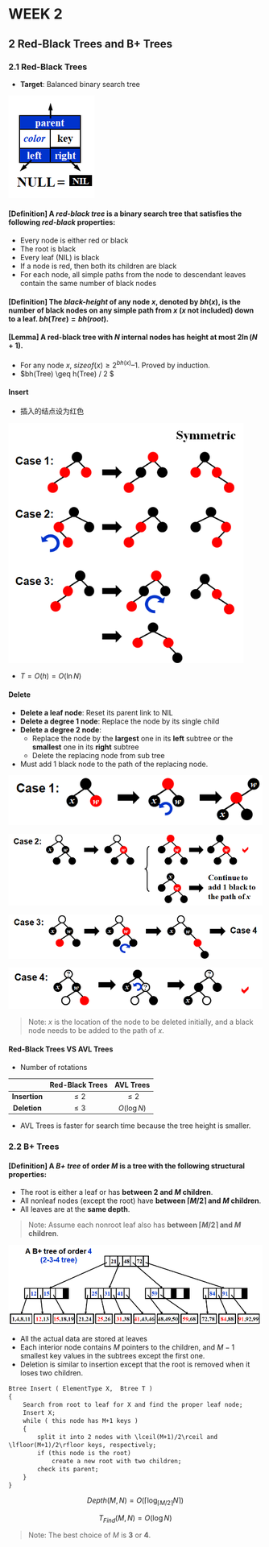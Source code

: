 # WEEK 2

## 2 Red-Black Trees and B+ Trees

### 2.1 Red-Black Trees

- **Target**: Balanced binary search tree

![image-20210308102442191](picture/image-20210308102442191.png)

#### [Definition] **A** *red-black tree* **is a binary search tree that satisfies the following** *red-black* properties:

- Every node is either red or black
- The root is black
- Every leaf (NIL) is black
- If a node is red, then both its children are black
- For each node, all simple paths from the node to descendant leaves contain the same number of black nodes

#### [Definition] The *black-height* of any node $x$, denoted by $bh(x)$, is the number of black nodes on any simple path from $x$ ($x$ not included) down to a leaf.  $bh(Tree) = bh(root)$.

#### [Lemma] **A red-black tree with** $N$ **internal nodes has height at most** $2\ln(N +1)$.

- For any node $x$, $sizeof(x) \geq 2^{bh(x)} – 1$.  Proved by induction.
- $bh(Tree) \geq h(Tree) / 2  $

#### Insert

- 插入的结点设为红色

<img src="picture/image-20210308105907461.png" alt="image-20210308105907461" style="zoom:80%;" />

- $T=O(h)=O(\ln N)$

#### Delete

- **Delete a leaf node**: Reset its parent link to NIL
- **Delete a degree 1 node**: Replace the node by its single child
- **Delete a degree 2 node**:
  - Replace the node by the **largest** one in its **left** subtree or the **smallest** one in its **right** subtree
  - Delete the replacing node from sub tree
- Must add 1 black node to the path of the replacing node.

![image-20210309145212684](picture/image-20210309145212684.png)

![image-20210309145233513](picture/image-20210309145233513.png)                                                                                                                                                                                                                                                                                                                                                                                                                                                                                                                                        

![image-20210309145244209](picture/image-20210309145244209.png)

![image-20210309145254126](picture/image-20210309145254126.png)

> Note: $x$ is the location of the node to be deleted initially, and a black node needs to be added to the path of $x$.

#### Red-Black Trees VS AVL Trees

- Number of rotations

|               | Red-Black Trees |  AVL Trees  |
| :-----------: | :-------------: | :---------: |
| **Insertion** |     $\leq2$     |   $\leq2$   |
| **Deletion**  |     $\leq3$     | $O(\log N)$ |

- AVL Trees is faster for search time because the tree height is smaller.

### 2.2 B+ Trees

#### [Definition] A *B+ tree* of order $M$ is a tree with the following structural properties:

- The root is either a leaf or has **between $2$ and $M$ children**.
- All nonleaf nodes (except the root) have **between $\lceil M/2\rceil$ and $M$ children**.
- All leaves are at the **same depth**.

> Note: Assume each nonroot leaf also has **between $\lceil M/2\rceil$ and $M$ children**.

![image-20210309155120602](picture/image-20210309155120602.png)

- All the actual data are stored at leaves
- Each interior node contains $M$ pointers to the children, and $M-1$ smallest key values in the subtrees except the first one.
- Deletion is similar to insertion except that the root is removed when it loses two children.

```pseudocode
Btree Insert ( ElementType X,  Btree T ) 
{ 
	Search from root to leaf for X and find the proper leaf node;
	Insert X;
	while ( this node has M+1 keys ) 
	{
    	split it into 2 nodes with \lceil(M+1)/2\rceil and \lfloor(M+1)/2\rfloor keys, respectively;
    	if (this node is the root)
        	create a new root with two children;
    	check its parent;
	}
} 
```

$$
Depth(M,N)=O(\lceil\log_{\lceil M/2\rceil}N\rceil)
$$

$$
T_{Find}(M,N)=O(\log N)
$$

> Note: The best choice of $M$ is **3** or **4**.